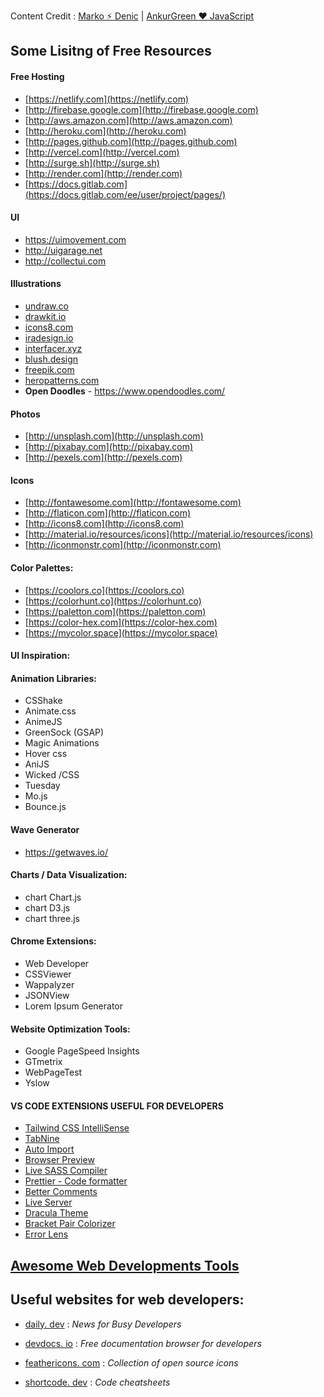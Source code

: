 Content Credit : [Marko ⚡ Denic](https://twitter.com/denicmarko) | [AnkurGreen :heart: JavaScript](https://twitter.com/TheAnkurTyagi)
## Some Lisitng of Free Resources

#### Free Hosting 
- [https://netlify.com](https://netlify.com)
- [http://firebase.google.com](http://firebase.google.com)
- [http://aws.amazon.com](http://aws.amazon.com)
- [http://heroku.com](http://heroku.com)
- [http://pages.github.com](http://pages.github.com)
- [http://vercel.com](http://vercel.com)
- [http://surge.sh](http://surge.sh)
- [http://render.com](http://render.com)
- [https://docs.gitlab.com](https://docs.gitlab.com/ee/user/project/pages/)

#### UI
- https://uimovement.com
- http://uigarage.net
- http://collectui.com

#### Illustrations 
- [undraw.co](https://undraw.co)
- [drawkit.io](https://drawkit.io)
- [icons8.com](https://icons8.com)
- [iradesign.io](https://iradesign.io)
- [interfacer.xyz](https://interfacer.xyz)
- [blush.design](https://blush.design)
- [freepik.com](https://freepik.com)
- [heropatterns.com](https://heropatterns.com)
- **Open Doodles** - https://www.opendoodles.com/

#### Photos
 - [http://unsplash.com](http://unsplash.com)
 - [http://pixabay.com](http://pixabay.com)
 - [http://pexels.com](http://pexels.com)
 
 #### Icons
- [http://fontawesome.com](http://fontawesome.com)
- [http://flaticon.com](http://flaticon.com)
- [http://icons8.com](http://icons8.com)
- [http://material.io/resources/icons](http://material.io/resources/icons)
- [http://iconmonstr.com](http://iconmonstr.com)

#### Color Palettes:
- [https://coolors.co](https://coolors.co)
- [https://colorhunt.co](https://colorhunt.co)
- [https://paletton.com](https://paletton.com)
- [https://color-hex.com](https://color-hex.com)
- [https://mycolor.space](https://mycolor.space)

#### UI Inspiration:

#### Animation Libraries:

- CSShake
- Animate.css
- AnimeJS
- GreenSock (GSAP)
- Magic Animations
- Hover css
- AniJS
- Wicked /CSS
- Tuesday
- Mo.js
- Bounce.js

#### Wave Generator
- https://getwaves.io/

#### Charts / Data Visualization:

- chart Chart.js
- chart D3.js
- chart three.js

#### Chrome Extensions:

- Web Developer
- CSSViewer
- Wappalyzer
- JSONView
- Lorem Ipsum Generator

#### Website Optimization Tools:

- Google PageSpeed Insights
- GTmetrix
- WebPageTest
- Yslow

#### VS CODE EXTENSIONS USEFUL FOR DEVELOPERS
- [Tailwind CSS IntelliSense](https://marketplace.visualstudio.com/items?itemName=bradlc.vscode-tailwindcss)
- [TabNine](https://marketplace.visualstudio.com/items?itemName=TabNine.tabnine-vscode)
- [Auto Import](https://marketplace.visualstudio.com/items?itemName=steoates.autoimport)
- [Browser Preview](https://marketplace.visualstudio.com/items?itemName=auchenberg.vscode-browser-preview)
- [Live SASS Compiler](https://t.co/ItHr4WXBHW?amp=1)
- [Prettier - Code formatter](https://marketplace.visualstudio.com/items?itemName=esbenp.prettier-vscode)
- [Better Comments](https://marketplace.visualstudio.com/items?itemName=aaron-bond.better-comments)
- [Live Server](https://marketplace.visualstudio.com/items?itemName=ritwickdey.LiveServer)
- [Dracula Theme](https://marketplace.visualstudio.com/items?itemName=dracula-theme.theme-dracula)
- [Bracket Pair Colorizer](https://marketplace.visualstudio.com/items?itemName=CoenraadS.bracket-pair-colorizer)
- [Error Lens](https://marketplace.visualstudio.com/items?itemName=usernamehw.errorlens)

## [Awesome Web Developments Tools](https://github.com/anshcena/Free-Resources-for-Developers/blob/master/Web-Development-Tools.md)

## Useful websites for web developers:
- [daily. dev](https://daily.dev/) :  *News for Busy Developers*

- [devdocs. io](https://devdocs.io/) : *Free documentation browser for developers*

- [feathericons. com](https://feathericons.com/) : *Collection of open source icons*

- [shortcode. dev](https://shortcode.dev/) : *Code cheatsheets*


